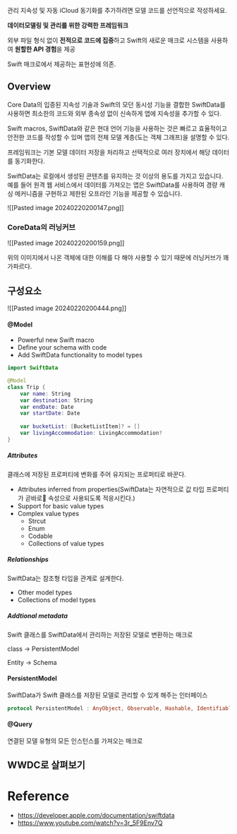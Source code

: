 관리 지속성 및 자동 iCloud 동기화를 추가하려면 모델 코드를 선언적으로 작성하세요.

**데이터모델링 및 관리를 위한 강력한 프레임워크**

외부 파일 형식 없이 **전적으로 코드에 집중**하고 Swift의 새로운 매크로 시스템을 사용하여 **원할한 API 경험**을 제공

Swift 매크로에서 제공하는 표현성에 의존. 

## Overview
Core Data의 입증된 지속성 기술과 Swift의 모던 동시성 기능을 결합한 SwiftData를 사용하면 최소한의 코드와 외부 종속성 없이 신속하게 앱에 지속성을 추가할 수 있다.

Swift macros, SwiftData와 같은 현대 언어 기능을 사용하는 것은 빠르고 효율적이고 안전한 코드를 작성할 수 있며 앱의 전체 모델 계층(도는 객체 그래프)을 설명할 수 있다.

프레임워크는 기본 모델 데이터 저장을 처리하고 선택적으로 여러 장치에서 해당 데이터를 동기화한다.

SwiftData는 로컬에서 생성된 콘텐츠를 유지하는 것 이상의 용도를 가지고 있습니다. 예를 들어 원격 웹 서비스에서 데이터를 가져오는 앱은 SwiftData를 사용하여 경량 캐싱 메커니즘을 구현하고 제한된 오프라인 기능을 제공할 수 있습니다.

![[Pasted image 20240220200147.png]]

### CoreData의 러닝커브
![[Pasted image 20240220200159.png]]

위의 이미지에서 나온 객체에 대한 이해를 다 해야 사용할 수 있기 때문에 러닝커브가 꽤 가파르다.

## 구성요소
![[Pasted image 20240220200444.png]]
#### @Model
- Powerful new Swift macro
- Define your schema with code
- Add SwiftData functionality to model types

```swift
import SwiftData

@Model
class Trip {
	var name: String
	var destination: String
	var endDate: Date
	var startDate: Date
	
	var bucketList: [BucketListItem]? = []
	var livingAccommodation: LivingAccommodation?
}
```

##### Attributes
클래스에 저장된 프로퍼티에 변화를 주어 유지되는 프로퍼티로 바꾼다.
- Attributes inferred from properties(SwiftData는 자연적으로 값 타입 프로퍼티가 곧바로 속성으로 사용되도록 적응시킨다.)
- Support for basic value types
- Complex value types
	- Strcut
	- Enum
	- Codable
	- Collections of value types
##### Relationships
SwiftData는 참조형 타입을 관계로 설계한다.
* Other model types
* Collections of model types
##### Addtional metadata


Swift 클래스를 SwiftData에서 관리하는 저장된 모델로 변환하는 매크로

class -> PersistentModel

Entity -> Schema

#### PersistentModel
SwiftData가 Swift 클래스를 저장된 모델로 관리할 수 있게 해주는 인터페이스

```swift
protocol PersistentModel : AnyObject, Observable, Hashable, Identifiable
```
#### @Query
연결된 모델 유형의 모든 인스턴스를 가져오는 매크로

## WWDC로 살펴보기

# Reference
- https://developer.apple.com/documentation/swiftdata
- https://www.youtube.com/watch?v=3r_5F9Env7Q